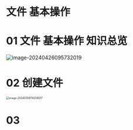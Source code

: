 # 文件 基本操作



# 01 文件 基本操作 知识总览

![image-20240426095732019](https://cvp.oss-cn-shanghai.aliyuncs.com/picgo/202404260957181.png)



# 02 创建文件

<img src="https://cvp.oss-cn-shanghai.aliyuncs.com/picgo/202407081142180.png" alt="image-20240708114258017" style="zoom:50%;" />



# 03 